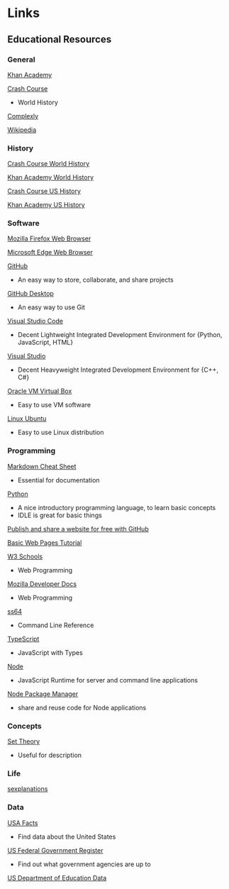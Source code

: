 # Links

## Educational Resources

### General

[Khan Academy](https://www.khanacademy.org/)

[Crash Course](https://www.youtube.com/user/crashcourse)

* World History

[Complexly](https://complexly.com/)

[Wikipedia](https://en.wikipedia.org/wiki/Main_Page)

### History

[Crash Course World History](https://www.youtube.com/watch?v=Yocja_N5s1I&list=PLBDA2E52FB1EF80C9)

[Khan Academy World History](https://www.khanacademy.org/humanities/world-history)

[Crash Course US History](https://www.youtube.com/watch?v=6E9WU9TGrec&list=PL8dPuuaLjXtMwmepBjTSG593eG7ObzO7s)

[Khan Academy US History](https://www.khanacademy.org/humanities/us-history)

### Software

[Mozilla Firefox Web Browser](https://www.mozilla.org/en-US/firefox/download/thanks/)

[Microsoft Edge Web Browser](https://www.microsoftedgeinsider.com/en-us/download/)

[GitHub](https://github.com/)

* An easy way to store, collaborate, and share projects

[GitHub Desktop](https://desktop.github.com/)

* An easy way to use Git

[Visual Studio Code](https://code.visualstudio.com/)

* Decent Lightweight Integrated Development Environment for {Python, JavaScript, HTML}

[Visual Studio](https://visualstudio.microsoft.com/vs/community/)

* Decent Heavyweight Integrated Development Environment for {C++, C#}

[Oracle VM Virtual Box](https://www.virtualbox.org/)

* Easy to use VM software

[Linux Ubuntu](https://www.ubuntu.com/)

* Easy to use Linux distribution

### Programming

[Markdown Cheat Sheet](https://github.com/adam-p/markdown-here/wiki/Markdown-Cheatsheet)

* Essential for documentation

[Python](https://www.python.org/)

* A nice introductory programming language, to learn basic concepts
* IDLE is great for basic things

[Publish and share a website for free with GitHub](https://medium.com/@svinkle/publish-and-share-your-own-website-for-free-with-github-2eff049a1cb5)


[Basic Web Pages Tutorial](https://internetingishard.com/html-and-css/basic-web-pages/)

[W3 Schools](https://www.w3schools.com/)

* Web Programming

[Mozilla Developer Docs](https://developer.mozilla.org/en-US/docs/Web)

* Web Programming

[ss64](https://ss64.com/)

* Command Line Reference

[TypeScript](https://www.typescriptlang.org/)

* JavaScript with Types

[Node](https://nodejs.org/en/)

* JavaScript Runtime for server and command line applications

[Node Package Manager](https://www.npmjs.com/)

* share and reuse code for Node applications

### Concepts

[Set Theory](https://en.wikipedia.org/wiki/Set_theory)

* Useful for description

### Life

[sexplanations](https://www.youtube.com/user/sexplanations/videos)

### Data

[USA Facts](https://usafacts.org/)

* Find data about the United States

[US Federal Government Register](https://www.federalregister.gov/)

* Find out what government agencies are up to

[US Department of Education Data](https://www2.ed.gov/rschstat/landing.jhtml)
